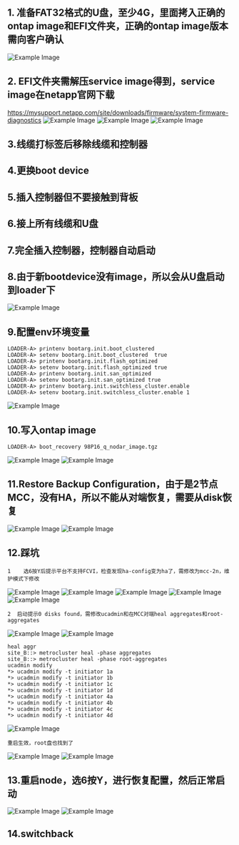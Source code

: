 ## 1. 准备FAT32格式的U盘，至少4G，里面拷入正确的ontap image和EFI文件夹，正确的ontap image版本需向客户确认
![Example Image](images/1.jpg)

## 2. EFI文件夹需解压service image得到，service image在netapp官网下载
https://mysupport.netapp.com/site/downloads/firmware/system-firmware-diagnostics
![Example Image](images/2.jpg)
![Example Image](images/3.jpg)
![Example Image](images/4.jpg)

## 3.线缆打标签后移除线缆和控制器
## 4.更换boot device
## 5.插入控制器但不要接触到背板
## 6.接上所有线缆和U盘
## 7.完全插入控制器，控制器自动启动
## 8.由于新bootdevice没有image，所以会从U盘启动到loader下
![Example Image](images/5.jpg)

## 9.配置env环境变量
```
LOADER-A> printenv bootarg.init.boot_clustered
LOADER-A> setenv bootarg.init.boot_clustered  true
LOADER-A> printenv bootarg.init.flash_optimized
LOADER-A> setenv bootarg.init.flash_optimized true
LOADER-A> printenv bootarg.init.san_optimized
LOADER-A> setenv bootarg.init.san_optimized true
LOADER-A> printenv bootarg.init.switchless_cluster.enable
LOADER-A> setenv bootarg.init.switchless_cluster.enable 1
```
![Example Image](images/6.jpg)

## 10.写入ontap image
```
LOADER-A> boot_recovery 98P16_q_nodar_image.tgz
```
![Example Image](images/7.jpg)
![Example Image](images/8.jpg)

## 11.Restore Backup Configuration，由于是2节点MCC，没有HA，所以不能从对端恢复，需要从disk恢复
![Example Image](images/9.jpg)
![Example Image](images/10.jpg)

## 12.踩坑
```
1    选6按Y后提示平台不支持FCVI，检查发现ha-config变为ha了，需修改为mcc-2n，维护模式下修改
```
![Example Image](images/11.jpg)
![Example Image](images/12.jpg)
![Example Image](images/13.jpg)
![Example Image](images/14.jpg)
![Example Image](images/15.jpg)
```
2  启动提示0 disks found，需修改ucadmin和在MCC对端heal aggregates和root-aggregates
```
![Example Image](images/16.jpg)
![Example Image](images/17.jpg)
```
heal aggr
site_B::> metrocluster heal -phase aggregates
site_B::> metrocluster heal -phase root-aggregates
ucadmin modify
*> ucadmin modify -t initiator 1a
*> ucadmin modify -t initiator 1b
*> ucadmin modify -t initiator 1c
*> ucadmin modify -t initiator 1d
*> ucadmin modify -t initiator 4a
*> ucadmin modify -t initiator 4b
*> ucadmin modify -t initiator 4c
*> ucadmin modify -t initiator 4d
```
![Example Image](images/18.jpg)
```
重启生效，root盘也找到了
```
![Example Image](images/19.jpg)
![Example Image](images/20.jpg)

## 13.重启node，选6按Y，进行恢复配置，然后正常启动
![Example Image](images/21.jpg)
![Example Image](images/22.jpg)

## 14.switchback
